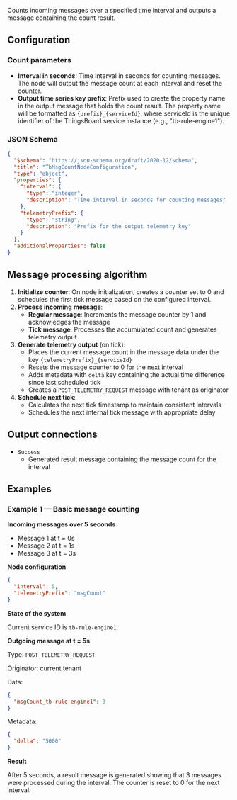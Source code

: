 Counts incoming messages over a specified time interval and outputs a message containing the count result.

## Configuration

### Count parameters

- **Interval in seconds**: Time interval in seconds for counting messages. The node will output the message count at each interval and reset the counter.
- **Output time series key prefix**: Prefix used to create the property name in the output message that holds the count result. The property name will be formatted as
  `{prefix}_{serviceId}`, where serviceId is the unique identifier of the ThingsBoard service instance (e.g., "tb-rule-engine1").

### JSON Schema

```json
{
  "$schema": "https://json-schema.org/draft/2020-12/schema",
  "title": "TbMsgCountNodeConfiguration",
  "type": "object",
  "properties": {
    "interval": {
      "type": "integer",
      "description": "Time interval in seconds for counting messages"
    },
    "telemetryPrefix": {
      "type": "string",
      "description": "Prefix for the output telemetry key"
    }
  },
  "additionalProperties": false
}
```

## Message processing algorithm

1. **Initialize counter**: On node initialization, creates a counter set to 0 and schedules the first tick message based on the configured interval.
2. **Process incoming message**:
    - **Regular message**: Increments the message counter by 1 and acknowledges the message
    - **Tick message**: Processes the accumulated count and generates telemetry output
3. **Generate telemetry output** (on tick):
    - Places the current message count in the message data under the key `{telemetryPrefix}_{serviceId}`
    - Resets the message counter to 0 for the next interval
    - Adds metadata with `delta` key containing the actual time difference since last scheduled tick
    - Creates a `POST_TELEMETRY_REQUEST` message with tenant as originator
4. **Schedule next tick**:
    - Calculates the next tick timestamp to maintain consistent intervals
    - Schedules the next internal tick message with appropriate delay

## Output connections

- `Success`
    - Generated result message containing the message count for the interval

## Examples

### Example 1 — Basic message counting

**Incoming messages over 5 seconds**

- Message 1 at t = 0s
- Message 2 at t = 1s
- Message 3 at t = 3s

**Node configuration**

```json
{
  "interval": 5,
  "telemetryPrefix": "msgCount"
}
```

**State of the system**

Current service ID is `tb-rule-engine1`.

**Outgoing message at t = 5s**

Type: `POST_TELEMETRY_REQUEST`

Originator: current tenant

Data:

```json
{
  "msgCount_tb-rule-engine1": 3
}
```

Metadata:

```json
{
  "delta": "5000"
}
```

**Result**

After 5 seconds, a result message is generated showing that 3 messages were processed during the interval. The counter is reset to 0 for the next interval.
